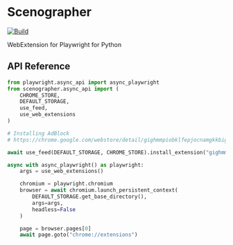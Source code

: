 # Scenographer

[![Build](https://github.com/scenographer/scenographer-python/actions/workflows/ci.yml/badge.svg)](https://github.com/scenographer/scenographer-python/actions/workflows/ci.yml)

WebExtension for Playwright for Python

## API Reference

```python
from playwright.async_api import async_playwright
from scenographer.async_api import (
    CHROME_STORE,
    DEFAULT_STORAGE,
    use_feed,
    use_web_extensions
)

# Installing AdBlock
# https://chrome.google.com/webstore/detail/gighmmpiobklfepjocnamgkkbiglidom

await use_feed(DEFAULT_STORAGE, CHROME_STORE).install_extension("gighmmpiobklfepjocnamgkkbiglidom")

async with async_playwright() as playwright:
    args = use_web_extensions()

    chromium = playwright.chromium
    browser = await chromium.launch_persistent_context(
        DEFAULT_STORAGE.get_base_directory(),
        args=args,
        headless=False
    )

    page = browser.pages[0]
    await page.goto("chrome://extensions")
```
